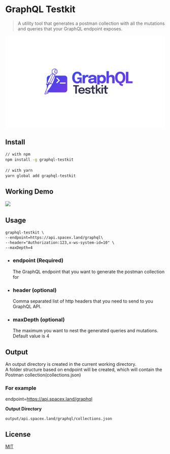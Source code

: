 # GraphQL Testkit

> A utility tool that generates a postman collection with all the mutations and queries that your GraphQL endpoint exposes.

![](logo.svg?raw=true)


## Install

```sh
// with npm
npm install -g graphql-testkit

// with yarn
yarn global add graphql-testkit
```

## Working Demo

![](demo.gif?raw=true)

## Usage

```
graphql-testkit \ 
--endpoint=https://api.spacex.land/graphql\ 
--header="Authorization:123,x-ws-system-id=10" \
--maxDepth=4
```

- ### endpoint (Required)
    The GraphQL endpoint that you want to generate the postman collection for

- ### header (optional)
    Comma separated list of http headers that you need to send to you GraphQL API.

- ### maxDepth (optional)
    The maximum you want to nest the generated queries and mutations. Default value is 4

## Output
An output directory is created in the current working directory.  
A folder structure based on endpoint will be created, which will contain the Postman collection(collections.json)


### For example

endpoint=https://api.spacex.land/graphql

<b>Output Directory</b>
```
output/api.spacex.land/graphql/collections.json
```

## License

[MIT](LICENSE)
